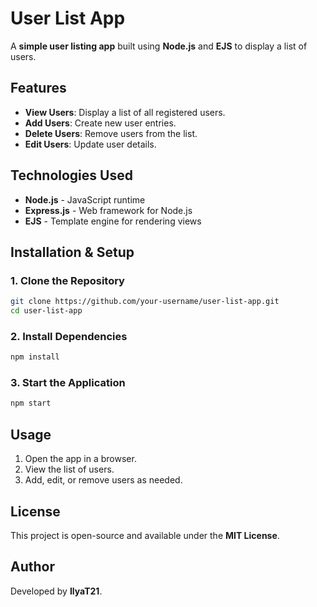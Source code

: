 # User List App

A **simple user listing app** built using **Node.js** and **EJS** to display a list of users.

## Features
- **View Users**: Display a list of all registered users.
- **Add Users**: Create new user entries.
- **Delete Users**: Remove users from the list.
- **Edit Users**: Update user details.

## Technologies Used
- **Node.js** - JavaScript runtime
- **Express.js** - Web framework for Node.js
- **EJS** - Template engine for rendering views

## Installation & Setup
### 1. Clone the Repository
```sh
git clone https://github.com/your-username/user-list-app.git
cd user-list-app
```

### 2. Install Dependencies
```sh
npm install
```

### 3. Start the Application
```sh
npm start
```

## Usage
1. Open the app in a browser.
2. View the list of users.
3. Add, edit, or remove users as needed.

## License
This project is open-source and available under the **MIT License**.

## Author
Developed by **IlyaT21**.

